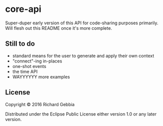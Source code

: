 # core-api

Super-duper early version of this API for code-sharing purposes primarily.
Will flesh out this README once it's more complete.

## Still to do
- standard means for the user to generate and apply their own context
- "connect"-ing in-places
- one-shot events
- the time API
- WAYYYYYY more examples

## License

Copyright © 2016 Richard Gebbia

Distributed under the Eclipse Public License either version 1.0 or any later version.
